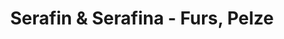 ---
title: "Serafin & Serafina - Furs, Pelze"
url: /wien/serafin-und-serafina-furs-pelze/
shop: Kleidung
---